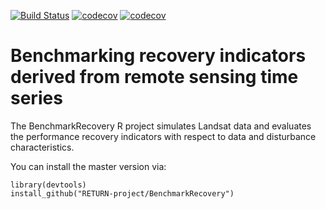 [![Build Status](https://travis-ci.org/RETURN-project/BenchmarkRecovery.svg?branch=master)](https://travis-ci.org/RETURN-project/BenchmarkRecovery)
[![codecov](https://codecov.io/gh/RETURN-project/BenchmarkRecovery/graph/badge.svg)](https://codecov.io/gh/RETURN-project/BenchmarkRecovery)
[![codecov](https://img.shields.io/badge/lifecycle-experimental-orange.svg)](https://www.tidyverse.org/lifecycle/)

# Benchmarking recovery indicators derived from remote sensing time series

The BenchmarkRecovery R project simulates Landsat data and evaluates the performance recovery indicators with respect to data and disturbance characteristics.

You can install the master version via:

```
library(devtools)
install_github("RETURN-project/BenchmarkRecovery")
```
